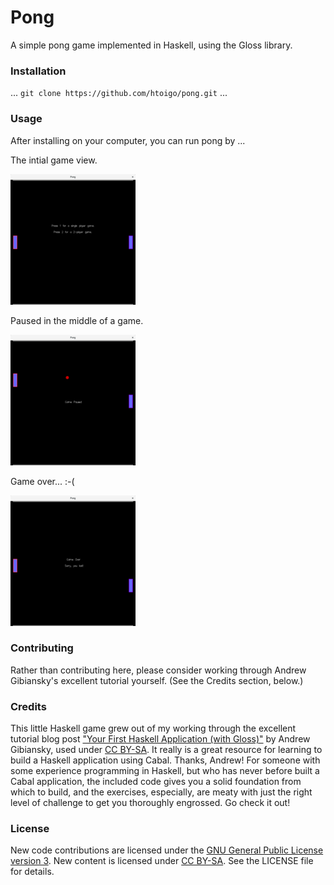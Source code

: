 # Pong

A simple pong game implemented in Haskell, using the Gloss library.


### Installation

...
`git clone https://github.com/htoigo/pong.git`
...

### Usage

After installing on your computer, you can run pong by ...

The intial game view.

![Game Start](screenshots/game-start.png "At Game Start")

Paused in the middle of a game.

![Game Paused](screenshots/game-paused.png "Paused mid-game")

Game over... :-(

![Game Over](screenshots/game-over.png "Game Over")

### Contributing

Rather than contributing here, please consider working through Andrew
Gibiansky's excellent tutorial yourself. (See the Credits section, below.)

### Credits

This little Haskell game grew out of my working through the excellent tutorial
blog post ["Your First Haskell Application (with
Gloss)"](http://andrew.gibiansky.com/blog/haskell/haskell-gloss) by Andrew
Gibiansky, used under [CC
BY-SA](https://creativecommons.org/licenses/by-sa/4.0). It really is a great
resource for learning to build a Haskell application using Cabal. Thanks,
Andrew! For someone with some experience programming in Haskell, but who has
never before built a Cabal application, the included code gives you a solid
foundation from which to build, and the exercises, especially, are meaty with
just the right level of challenge to get you thoroughly engrossed. Go check it
out!

### License

New code contributions are licensed under the [GNU General Public License
version 3](https://www.gnu.org/copyleft/gpl.html). New content is licensed under
[CC BY-SA](https://creativecommons.org/licenses/by-sa/4.0). See the LICENSE file
for details.
